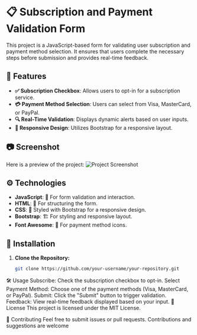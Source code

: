 # 📋 Subscription and Payment Validation Form

This project is a JavaScript-based form for validating user subscription and payment method selection. It ensures that users complete the necessary steps before submission and provides real-time feedback.

## 🌟 Features

- **✅ Subscription Checkbox**: Allows users to opt-in for a subscription service.
- **💳 Payment Method Selection**: Users can select from Visa, MasterCard, or PayPal.
- **🔍 Real-Time Validation**: Displays dynamic alerts based on user inputs.
- **📱 Responsive Design**: Utilizes Bootstrap for a responsive layout.

## 📷 Screenshot

Here is a preview of the project:
![Project Screenshot](https://github.com/Amrr-Maherr/Subscription-Payment-Validation/blob/master/reademe/Screenshot_22-8-2024_16052_amrr-maherr.github.io.jpeg?raw=true)

## ⚙️ Technologies

- **JavaScript**: 🧩 For form validation and interaction.
- **HTML**: 📄 For structuring the form.
- **CSS**: 🎨 Styled with Bootstrap for a responsive design.
- **Bootstrap**: 🏗️ For styling and responsive layout.
- **Font Awesome**: 🌟 For payment method icons.

## 🚀 Installation

1. **Clone the Repository:**
   ```bash
   git clone https://github.com/your-username/your-repository.git

🛠️ Usage
Subscribe: Check the subscription checkbox to opt-in.
Select Payment Method: Choose one of the payment methods (Visa, MasterCard, or PayPal).
Submit: Click the "Submit" button to trigger validation.
Feedback: View real-time feedback displayed based on your input.
📝 License
This project is licensed under the MIT License.

🤝 Contributing
Feel free to submit issues or pull requests. Contributions and suggestions are welcome
